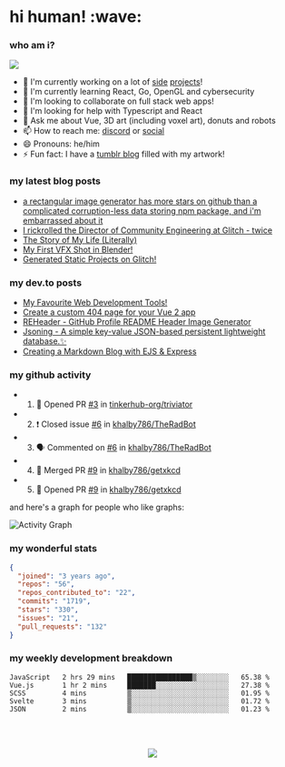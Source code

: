 
<h1>hi human! :wave:</h1>

<h3>who am i?</h3>

<img src="https://raw.githubusercontent.com/khalby786/khalby786/master/GitHub%20header.png">

 - 🔭 I'm currently working on a lot of [side](https://github.com/khalby786/MarkMe) [projects](https://github.com/khalby786/smallurll)!
 - 🌱 I'm currently learning React, Go, OpenGL and cybersecurity
 - 👯 I'm looking to collaborate on full stack web apps!
 - 🤔 I'm looking for help with Typescript and React
 - 💬 Ask me about Vue, 3D art (including voxel art), donuts and robots
 - 📫 How to reach me: [discord](https://discord.bio/p/khalby786) or [social](#social)
 - 😄 Pronouns: he/him
 - ⚡ Fun fact: I have a [tumblr blog](https://art.khaleelgibran.com) filled with my artwork!

<h3>my latest blog posts</h3>

<!--START_SECTION:feed-->
* [a rectangular image generator has more stars on github than a complicated corruption-less data storing npm package, and i&#39;m embarrassed about it](https:&#x2F;&#x2F;blog.khaleelgibran.com&#x2F;posts&#x2F;reheader-has-more-stars-than-jsoning&#x2F;)
* [I rickrolled the Director of Community Engineering at Glitch - twice](https:&#x2F;&#x2F;blog.khaleelgibran.com&#x2F;posts&#x2F;i-rickrolled-jenn-schiffer&#x2F;)
* [The Story of My Life (Literally)](https:&#x2F;&#x2F;blog.khaleelgibran.com&#x2F;posts&#x2F;the-story-of-my-life&#x2F;)
* [My First VFX Shot in Blender!](https:&#x2F;&#x2F;blog.khaleelgibran.com&#x2F;posts&#x2F;my-first-vfx-shot-blender&#x2F;)
* [Generated Static Projects on Glitch!](https:&#x2F;&#x2F;blog.khaleelgibran.com&#x2F;posts&#x2F;generated-static-glitch&#x2F;)
<!--END_SECTION:feed-->

<h3>my dev.to posts</h3>

<!-- BLOG-POST-LIST:START -->
- [My Favourite Web Development Tools!](https://dev.to/khalby786/my-favourite-web-development-tools-16af)
- [Create a custom 404 page for your Vue 2 app](https://dev.to/khalby786/create-a-custom-404-page-for-your-vue-app-1d0a)
- [REHeader - GitHub Profile README Header Image Generator](https://dev.to/khalby786/reheader-github-profile-readme-header-image-generator-45pe)
- [Jsoning - A simple key-value JSON-based persistent lightweight database.✨](https://dev.to/khalby786/jsoning-a-simple-key-value-json-based-persistent-lightweight-database-51c0)
- [Creating a Markdown Blog with EJS &amp; Express](https://dev.to/khalby786/creating-a-markdown-blog-with-ejs-express-j40)
<!-- BLOG-POST-LIST:END -->

<h3>my github activity</h3>

<!--START_SECTION:activity-->
- 1. 💪 Opened PR [#3](https://github.com//tinkerhub-org/triviator/pull/3) in [tinkerhub-org/triviator](https://github.com//tinkerhub-org/triviator)
- 2. ❗️ Closed issue [#6](https://github.com//khalby786/TheRadBot/issues/6) in [khalby786/TheRadBot](https://github.com//khalby786/TheRadBot)
- 3. 🗣 Commented on [#6](https://github.com//khalby786/TheRadBot/issues/6) in [khalby786/TheRadBot](https://github.com//khalby786/TheRadBot)
- 4. 🎉 Merged PR [#9](https://github.com//khalby786/getxkcd/pull/9) in [khalby786/getxkcd](https://github.com//khalby786/getxkcd)
- 5. 💪 Opened PR [#9](https://github.com//khalby786/getxkcd/pull/9) in [khalby786/getxkcd](https://github.com//khalby786/getxkcd)
<!--END_SECTION:activity-->

and here's a graph for people who like graphs: 

![Activity Graph](https://activity-graph.herokuapp.com/graph?username=khalby786&theme=github)

<h3>my wonderful stats</h3>

```json
{
  "joined": "3 years ago",
  "repos": "56",
  "repos_contributed_to": "22",
  "commits": "1719",
  "stars": "330",
  "issues": "21",
  "pull_requests": "132"
}
```

<h3>my weekly development breakdown</h3>

<!--START_SECTION:waka-->
```text
JavaScript   2 hrs 29 mins   ████████████████▒░░░░░░░░   65.38 % 
Vue.js       1 hr 2 mins     ███████░░░░░░░░░░░░░░░░░░   27.38 % 
SCSS         4 mins          ▒░░░░░░░░░░░░░░░░░░░░░░░░   01.95 % 
Svelte       3 mins          ▒░░░░░░░░░░░░░░░░░░░░░░░░   01.72 % 
JSON         2 mins          ▒░░░░░░░░░░░░░░░░░░░░░░░░   01.23 % 
```
<!--END_SECTION:waka-->

<br><br>

<div align="center">
  <img src="https://github-profile-trophy.vercel.app/?username=khalby786&column=7&theme=onedark" />
</div>
